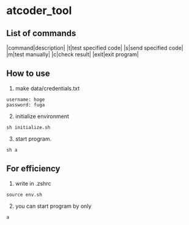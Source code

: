 # atcoder_tool

## List of commands
|command|description|
|t|test specified code|
|s|send specified code|
|m|test manually|
|c|check result|
|exit|exit program|

## How to use
1. make data/credentials.txt
```
username: hoge
password: fuga
```

2. initialize environment
```
sh initialize.sh
```

3. start program.
```
sh a
```

## For efficiency

1. write in .zshrc
```
source env.sh
```

2. you can start program by only
```
a
```